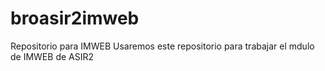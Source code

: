 # broasir2imweb
Repositorio para IMWEB
Usaremos este repositorio para trabajar el mdulo de IMWEB de ASIR2
